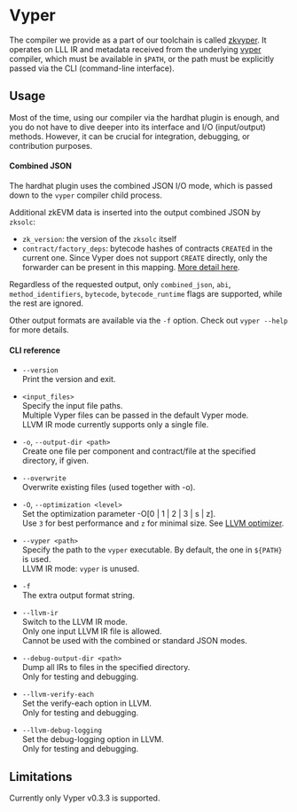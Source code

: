 # Vyper

The compiler we provide as a part of our toolchain is called [zkvyper](https://github.com/matter-labs/zkvyper-bin). It
operates on LLL IR and metadata received from the underlying [vyper](https://docs.vyperlang.org/en/latest/index.html) compiler,
which must be available in `$PATH`, or the path must be explicitly passed via the CLI (command-line interface).

## Usage

Most of the time, using our compiler via the hardhat plugin is enough, and you do not have to dive deeper into its
interface and I/O (input/output) methods. However, it can be crucial for integration, debugging, or contribution purposes.

#### Combined JSON

The hardhat plugin uses the combined JSON I/O mode, which is passed down to the `vyper` compiler child process.

Additional zkEVM data is inserted into the output combined JSON by `zksolc`:

- `zk_version`: the version of the `zksolc` itself
- `contract/factory_deps`: bytecode hashes of contracts `CREATE`d in the current one.
  Since Vyper does not support `CREATE` directly, only the forwarder can be present in this mapping.
  [More detail here](../building-on-zksync/contracts/contract-deployment.md#note-on-factory-deps).

Regardless of the requested output, only `combined_json`, `abi`, `method_identifiers`, `bytecode`, `bytecode_runtime`
flags are supported, while the rest are ignored.

Other output formats are available via the `-f` option. Check out `vyper --help` for more details.

#### CLI reference

- `--version`  
  Print the version and exit.

- `<input_files>`  
  Specify the input file paths.  
  Multiple Vyper files can be passed in the default Vyper mode.  
  LLVM IR mode currently supports only a single file.

- `-o`, `--output-dir <path>`  
  Create one file per component and contract/file at the specified directory, if given.

- `--overwrite`  
  Overwrite existing files (used together with -o).

- `-O`, `--optimization <level>`  
  Set the optimization parameter -O[0 | 1 | 2 | 3 | s | z].  
  Use `3` for best performance and `z` for minimal size. See [LLVM optimizer](./llvm.md#optimizer).  

- `--vyper <path>`  
  Specify the path to the `vyper` executable. By default, the one in `${PATH}` is used.  
  LLVM IR mode: `vyper` is unused.

- `-f`  
  The extra output format string.

- `--llvm-ir`  
  Switch to the LLVM IR mode.  
  Only one input LLVM IR file is allowed.  
  Cannot be used with the combined or standard JSON modes.

- `--debug-output-dir <path>`  
  Dump all IRs to files in the specified directory.  
  Only for testing and debugging.

- `--llvm-verify-each`  
  Set the verify-each option in LLVM.  
  Only for testing and debugging.

- `--llvm-debug-logging`  
  Set the debug-logging option in LLVM.  
  Only for testing and debugging.

## Limitations

Currently only Vyper v0.3.3 is supported.
